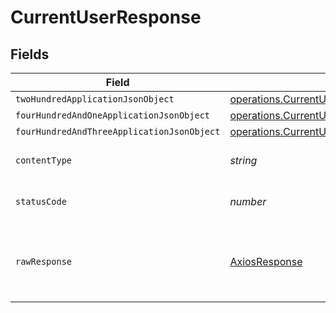 # CurrentUserResponse


## Fields

| Field                                                                                                              | Type                                                                                                               | Required                                                                                                           | Description                                                                                                        |
| ------------------------------------------------------------------------------------------------------------------ | ------------------------------------------------------------------------------------------------------------------ | ------------------------------------------------------------------------------------------------------------------ | ------------------------------------------------------------------------------------------------------------------ |
| `twoHundredApplicationJsonObject`                                                                                  | [operations.CurrentUserResponseBody](../../models/operations/currentuserresponsebody.md)                           | :heavy_minus_sign:                                                                                                 | OK                                                                                                                 |
| `fourHundredAndOneApplicationJsonObject`                                                                           | [operations.CurrentUserUsersResponseBody](../../models/operations/currentuserusersresponsebody.md)                 | :heavy_minus_sign:                                                                                                 | Unauthenticated                                                                                                    |
| `fourHundredAndThreeApplicationJsonObject`                                                                         | [operations.CurrentUserUsersResponseResponseBody](../../models/operations/currentuserusersresponseresponsebody.md) | :heavy_minus_sign:                                                                                                 | Forbidden                                                                                                          |
| `contentType`                                                                                                      | *string*                                                                                                           | :heavy_check_mark:                                                                                                 | HTTP response content type for this operation                                                                      |
| `statusCode`                                                                                                       | *number*                                                                                                           | :heavy_check_mark:                                                                                                 | HTTP response status code for this operation                                                                       |
| `rawResponse`                                                                                                      | [AxiosResponse](https://axios-http.com/docs/res_schema)                                                            | :heavy_minus_sign:                                                                                                 | Raw HTTP response; suitable for custom response parsing                                                            |